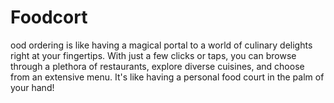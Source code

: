 # Foodcort
ood ordering is like having a magical portal to a world of culinary delights right at your fingertips. With just a few clicks or taps, you can browse through a plethora of restaurants, explore diverse cuisines, and choose from an extensive menu. It's like having a personal food court in the palm of your hand!
